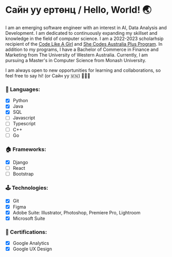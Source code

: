 # Сайн уу ертөнц / Hello, World! 🌏

I am an emerging software engineer with an interest in AI, Data Analysis and Development. I am dedicated to continuously expanding my skillset and knowledge in the field of computer science. I am a 2022-2023 scholarhsip recipient of the [Code Like A Girl](https://www.codelikeagirl.com/) and [She Codes Australia Plus Program](https://shecodes.com.au/blog/introducing-the-she-codes-plus-cohort-for-perth-2022-2023/). In addition to my programs, I have a Bachelor of Commerce in Finance and Marketing from The University of Western Australia. Currently, I am pursuing a Master's in Computer Science from Monash University.

I am always open to new opportunities for learning and collaborations, so feel free to say hi! (or Сайн уу 🇲🇳) 🙋🏼‍♀️

### 🐍 Languages:
- [x] Python
- [x] Java
- [x] SQL
- [ ] Javascript
- [ ] Typescript
- [ ] C++
- [ ] Go

### 🏠 Frameworks: 
- [x] Django
- [ ] React
- [ ] Bootstrap

### 🕹️ Technologies:
- [x] Git
- [x] Figma
- [x] Adobe Suite: Illustrator, Photoshop, Premiere Pro, Lightroom
- [x] Microsoft Suite

### 📄 Certifications:
- [x] Google Analytics 
- [x] Google UX Design
